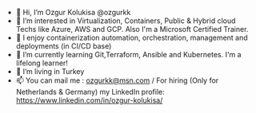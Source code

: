- 👋 Hi, I’m Ozgur Kolukisa @ozgurkk
- 👀 I’m interested in Virtualization, Containers, Public & Hybrid cloud Techs like Azure, AWS and GCP. Also I'm a Microsoft Certified Trainer.
- 👀 I enjoy containerization automation, orchestration, management and deployments (in CI/CD base)
- 🌱 I’m currently learning Git,Terraform, Ansible and Kubernetes. I'm a lifelong learner!
- 💞️ I’m living in Turkey
- 📫 You can mail me : ozgurkk@msn.com / For hiring (Only for Netherlands & Germany) my LinkedIn profile: https://www.linkedin.com/in/ozgur-kolukisa/

<!---
ozgurkk/ozgurkk is a ✨ special ✨ repository because its `README.md` (this file) appears on your GitHub profile.
You can click the Preview link to take a look at your changes.
--->
